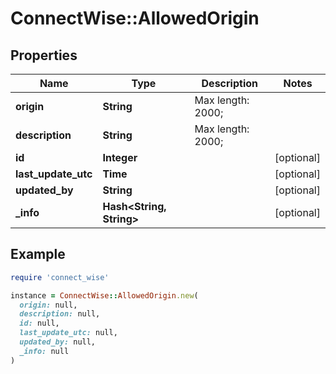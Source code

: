 # ConnectWise::AllowedOrigin

## Properties

| Name | Type | Description | Notes |
| ---- | ---- | ----------- | ----- |
| **origin** | **String** |  Max length: 2000; |  |
| **description** | **String** |  Max length: 2000; |  |
| **id** | **Integer** |  | [optional] |
| **last_update_utc** | **Time** |  | [optional] |
| **updated_by** | **String** |  | [optional] |
| **_info** | **Hash&lt;String, String&gt;** |  | [optional] |

## Example

```ruby
require 'connect_wise'

instance = ConnectWise::AllowedOrigin.new(
  origin: null,
  description: null,
  id: null,
  last_update_utc: null,
  updated_by: null,
  _info: null
)
```

